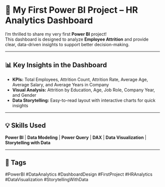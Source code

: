 # 🚀 My First Power BI Project – HR Analytics Dashboard

I’m thrilled to share my very first **Power BI** project!  
This dashboard is designed to analyze **Employee Attrition** and provide clear, data-driven insights to support better decision-making.

---

## 📊 Key Insights in the Dashboard

- **KPIs:** Total Employees, Attrition Count, Attrition Rate, Average Age, Average Salary, and Average Years in Company  
- **Visual Analysis:** Attrition by Education, Age, Job Role, Company Year, and Gender  
- **Data Storytelling:** Easy-to-read layout with interactive charts for quick insights  

---

## 💡 Skills Used
**Power BI** | **Data Modeling** | **Power Query** | **DAX** | **Data Visualization** | **Storytelling with Data**

---

## 🔖 Tags
#PowerBI #DataAnalytics #DashboardDesign #FirstProject #HRAnalytics #DataVisualization #StorytellingWithData
